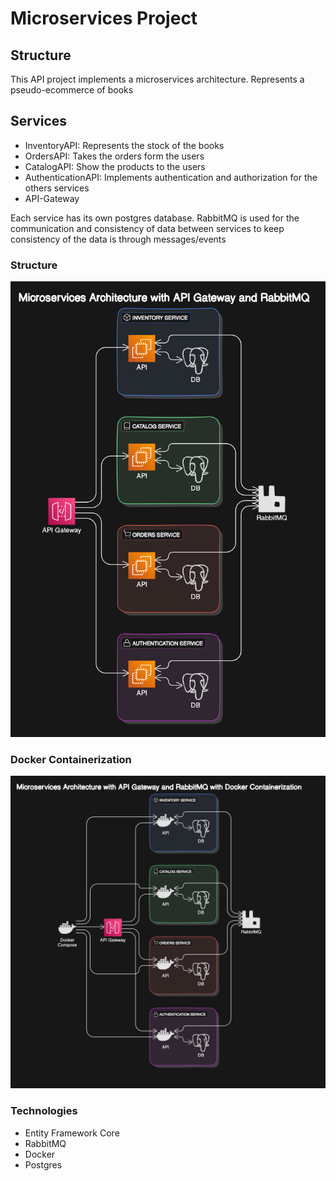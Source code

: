 # Microservices Project

## Structure
This API project implements a microservices architecture.
Represents a pseudo-ecommerce of books

## Services
- InventoryAPI: Represents the stock of the books
- OrdersAPI: Takes the orders form the users
- CatalogAPI: Show the products to the users
- AuthenticationAPI: Implements authentication and authorization for the others services
- API-Gateway

Each service has its own postgres database.
RabbitMQ is used for the communication and consistency of data between services
to keep consistency of the data is through messages/events

### Structure
![img.png](./images/img.png)


### Docker Containerization

![img_1.png](./images/img_1.png)

### Technologies
- Entity Framework Core
- RabbitMQ
- Docker
- Postgres